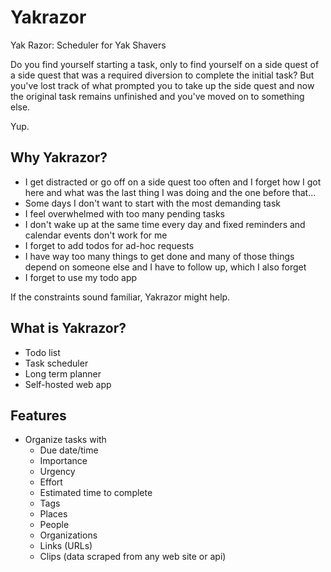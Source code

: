 # Yakrazor

Yak Razor: Scheduler for Yak Shavers

Do you find yourself starting a task,
only to find yourself on a side quest of a side quest that was 
a required diversion to complete the initial task?
But you've lost track of what prompted you 
to take up the side quest and now the original task
remains unfinished and you've moved on to something else.

Yup.

## Why Yakrazor?

- I get distracted or go off on a side quest too often and
  I forget how I got here and
  what was the last thing I was doing and
  the one before that...
- Some days I don't want to start with the most demanding task
- I feel overwhelmed with too many pending tasks
- I don't wake up at the same time every day and
  fixed reminders and calendar events don't work for me
- I forget to add todos for ad-hoc requests
- I have way too many things to get done and
  many of those things depend on someone else and
  I have to follow up, which I also forget
- I forget to use my todo app

If the constraints sound familiar, 
Yakrazor might help.


## What is Yakrazor?

- Todo list 
- Task scheduler
- Long term planner
- Self-hosted web app

## Features

- Organize tasks with
  - Due date/time
  - Importance
  - Urgency
  - Effort
  - Estimated time to complete
  - Tags
  - Places
  - People
  - Organizations
  - Links (URLs)
  - Clips (data scraped from any web site or api)
